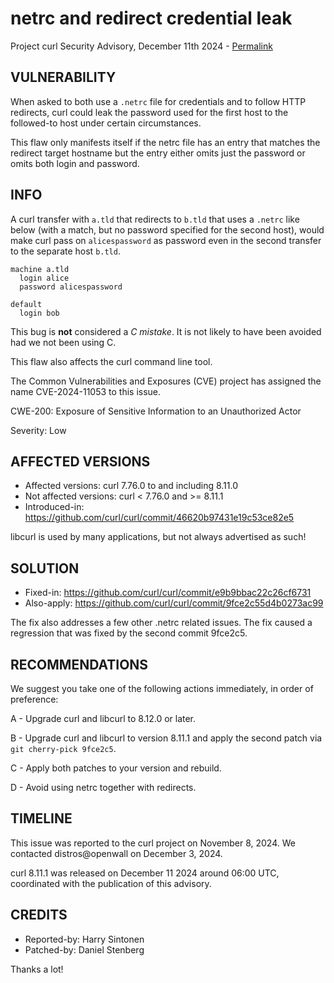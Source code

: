 netrc and redirect credential leak
==================================

Project curl Security Advisory, December 11th 2024 -
[Permalink](https://curl.se/docs/CVE-2024-11053.html)

VULNERABILITY
-------------

When asked to both use a `.netrc` file for credentials and to follow HTTP
redirects, curl could leak the password used for the first host to the
followed-to host under certain circumstances.

This flaw only manifests itself if the netrc file has an entry that matches
the redirect target hostname but the entry either omits just the password or
omits both login and password.

INFO
----

A curl transfer with `a.tld` that redirects to `b.tld` that uses a `.netrc`
like below (with a match, but no password specified for the second host),
would make curl pass on `alicespassword` as password even in the second
transfer to the separate host `b.tld`.

~~~
machine a.tld
  login alice
  password alicespassword

default
  login bob
~~~

This bug is **not** considered a *C mistake*. It is not likely to have been
avoided had we not been using C.

This flaw also affects the curl command line tool.

The Common Vulnerabilities and Exposures (CVE) project has assigned the name
CVE-2024-11053 to this issue.

CWE-200: Exposure of Sensitive Information to an Unauthorized Actor

Severity: Low

AFFECTED VERSIONS
-----------------

- Affected versions: curl 7.76.0 to and including 8.11.0
- Not affected versions: curl < 7.76.0 and >= 8.11.1
- Introduced-in: https://github.com/curl/curl/commit/46620b97431e19c53ce82e5

libcurl is used by many applications, but not always advertised as such!

SOLUTION
------------

- Fixed-in: https://github.com/curl/curl/commit/e9b9bbac22c26cf6731
- Also-apply: https://github.com/curl/curl/commit/9fce2c55d4b0273ac99

The fix also addresses a few other .netrc related issues. The fix caused a
regression that was fixed by the second commit 9fce2c5.

RECOMMENDATIONS
---------------

We suggest you take one of the following actions immediately, in order of
preference:

 A - Upgrade curl and libcurl to 8.12.0 or later.

 B - Upgrade curl and libcurl to version 8.11.1 and apply the second patch
     via `git cherry-pick 9fce2c5`.

 C - Apply both patches to your version and rebuild.

 D - Avoid using netrc together with redirects.

TIMELINE
---------

This issue was reported to the curl project on November 8, 2024. We contacted
distros@openwall on December 3, 2024.

curl 8.11.1 was released on December 11 2024 around 06:00 UTC, coordinated
with the publication of this advisory.

CREDITS
-------

- Reported-by: Harry Sintonen
- Patched-by: Daniel Stenberg

Thanks a lot!

